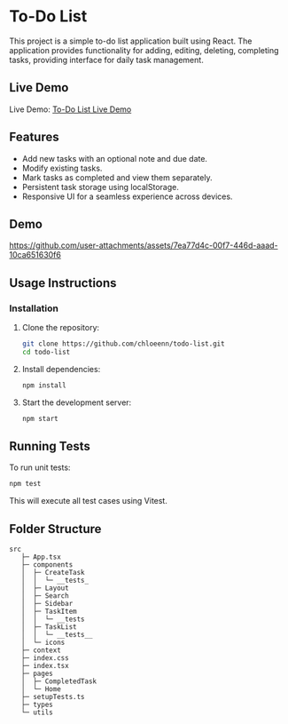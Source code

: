 # To-Do List

This project is a simple to-do list application built using React. The application provides functionality for adding, editing, deleting, completing tasks, providing interface for daily task management.

## Live Demo 

Live Demo: [To-Do List Live Demo](https://todo-list-nine-brown.vercel.app)

## Features

- Add new tasks with an optional note and due date.
- Modify existing tasks.
- Mark tasks as completed and view them separately.
- Persistent task storage using localStorage.
- Responsive UI for a seamless experience across devices.

## Demo
https://github.com/user-attachments/assets/7ea77d4c-00f7-446d-aaad-10ca651630f6

## Usage Instructions

### Installation


1. Clone the repository:
   ```sh
   git clone https://github.com/chloeenn/todo-list.git
   cd todo-list
   ```
2. Install dependencies:
   ```sh
   npm install 
   ```
3. Start the development server:
   ```sh
   npm start  
   ```
## Running Tests

To run unit tests:

```sh
npm test 
```

This will execute all test cases using Vitest.

## Folder Structure
```
src
   ├─ App.tsx
   ├─ components
   │  ├─ CreateTask
   │  │  └─ __tests_
   │  ├─ Layout
   │  ├─ Search
   │  ├─ Sidebar
   │  ├─ TaskItem
   │  │  └─ __tests
   │  ├─ TaskList
   │  │  └─ __tests__
   │  └─ icons
   ├─ context
   ├─ index.css
   ├─ index.tsx
   ├─ pages
   │  ├─ CompletedTask
   │  └─ Home
   ├─ setupTests.ts
   ├─ types
   └─ utils


```
